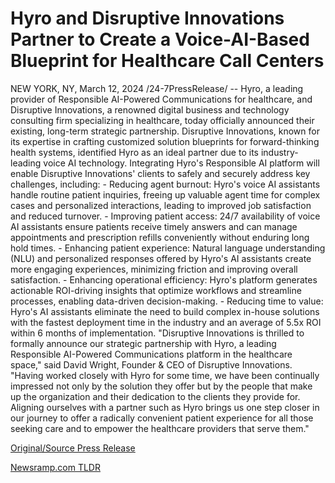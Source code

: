 # Hyro and Disruptive Innovations Partner to Create a Voice-AI-Based Blueprint for Healthcare Call Centers

NEW YORK, NY, March 12, 2024 /24-7PressRelease/ -- Hyro, a leading provider of Responsible AI-Powered Communications for healthcare, and Disruptive Innovations, a renowned digital business and technology consulting firm specializing in healthcare, today officially announced their existing, long-term strategic partnership.   Disruptive Innovations, known for its expertise in crafting customized solution blueprints for forward-thinking health systems, identified Hyro as an ideal partner due to its industry-leading voice AI technology. Integrating Hyro's Responsible AI platform will enable Disruptive Innovations' clients to safely and securely address key challenges, including:  - Reducing agent burnout: Hyro's voice AI assistants handle routine patient inquiries, freeing up valuable agent time for complex cases and personalized interactions, leading to improved job satisfaction and reduced turnover.  - Improving patient access: 24/7 availability of voice AI assistants ensure patients receive timely answers and can manage appointments and prescription refills conveniently without enduring long hold times.  - Enhancing patient experience: Natural language understanding (NLU) and personalized responses offered by Hyro's AI assistants create more engaging experiences, minimizing friction and improving overall satisfaction.  - Enhancing operational efficiency: Hyro's platform generates actionable ROI-driving insights that optimize workflows and streamline processes, enabling data-driven decision-making.  - Reducing time to value: Hyro's AI assistants eliminate the need to build complex in-house solutions with the fastest deployment time in the industry and an average of 5.5x ROI within 6 months of implementation.   "Disruptive Innovations is thrilled to formally announce our strategic partnership with Hyro, a leading Responsible AI-Powered Communications platform in the healthcare space," said David Wright, Founder & CEO of Disruptive Innovations. "Having worked closely with Hyro for some time, we have been continually impressed not only by the solution they offer but by the people that make up the organization and their dedication to the clients they provide for. Aligning ourselves with a partner such as Hyro brings us one step closer in our journey to offer a radically convenient patient experience for all those seeking care and to empower the healthcare providers that serve them." 

[Original/Source Press Release](https://www.24-7pressrelease.com/press-release/509168/hyro-and-disruptive-innovations-partner-to-create-a-voice-ai-based-blueprint-for-healthcare-call-centers) 

[Newsramp.com TLDR](https://newsramp.com/None) 